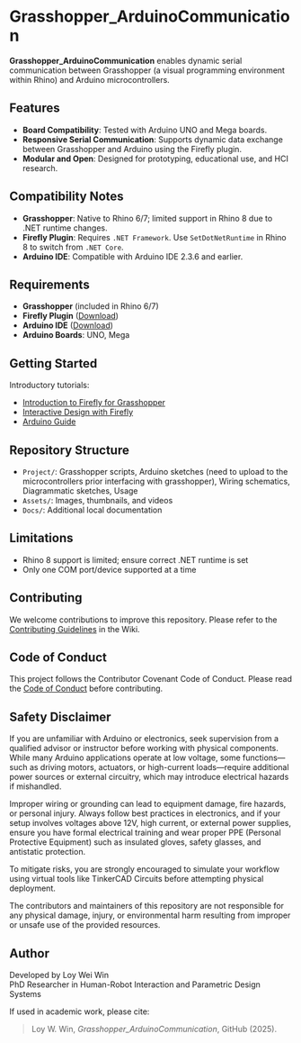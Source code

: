 # Grasshopper_ArduinoCommunication

**Grasshopper_ArduinoCommunication** enables dynamic serial communication between Grasshopper (a visual programming environment within Rhino) and Arduino microcontrollers.

## Features
- **Board Compatibility**: Tested with Arduino UNO and Mega boards.
- **Responsive Serial Communication**: Supports dynamic data exchange between Grasshopper and Arduino using the Firefly plugin.
- **Modular and Open**: Designed for prototyping, educational use, and HCI research.

## Compatibility Notes

- **Grasshopper**: Native to Rhino 6/7; limited support in Rhino 8 due to .NET runtime changes.
- **Firefly Plugin**: Requires `.NET Framework`. Use `SetDotNetRuntime` in Rhino 8 to switch from `.NET Core`.
- **Arduino IDE**: Compatible with Arduino IDE 2.3.6 and earlier.

## Requirements

- **Grasshopper** (included in Rhino 6/7)
- **Firefly Plugin** ([Download](https://www.food4rhino.com/en/app/firefly))
- **Arduino IDE** ([Download](https://www.arduino.cc/en/software))
- **Arduino Boards**: UNO, Mega

## Getting Started

Introductory tutorials:

- [Introduction to Firefly for Grasshopper](https://www.youtube.com/watch?v=a1fwyfkEHAg)
- [Interactive Design with Firefly](https://www.youtube.com/watch?v=4cGnw35fzzM)
- [Arduino Guide](https://www.arduino.cc/en/Guide/)

## Repository Structure

- `Project/`: Grasshopper scripts, Arduino sketches (need to upload to the microcontrollers prior interfacing with grasshopper), Wiring schematics, Diagrammatic sketches, Usage
- `Assets/`: Images, thumbnails, and videos
- `Docs/`: Additional local documentation

## Limitations

- Rhino 8 support is limited; ensure correct .NET runtime is set
- Only one COM port/device supported at a time

## Contributing

We welcome contributions to improve this repository. Please refer to the [Contributing Guidelines](https://github.com/LoyWeiWin/Grasshopper_ArduinoCommunication/wiki/05_Contributing-Guidelines) in the Wiki.

## Code of Conduct

This project follows the Contributor Covenant Code of Conduct. Please read the [Code of Conduct](https://github.com/LoyWeiWin/Grasshopper_ArduinoCommunication/blob/main/CODE_OF_CONDUCT.md) before contributing.

## Safety Disclaimer

If you are unfamiliar with Arduino or electronics, seek supervision from a qualified advisor or instructor before working with physical components. While many Arduino applications operate at low voltage, some functions—such as driving motors, actuators, or high-current loads—require additional power sources or external circuitry, which may introduce electrical hazards if mishandled.

Improper wiring or grounding can lead to equipment damage, fire hazards, or personal injury. Always follow best practices in electronics, and if your setup involves voltages above 12V, high current, or external power supplies, ensure you have formal electrical training and wear proper PPE (Personal Protective Equipment) such as insulated gloves, safety glasses, and antistatic protection.

To mitigate risks, you are strongly encouraged to simulate your workflow using virtual tools like TinkerCAD Circuits before attempting physical deployment.

The contributors and maintainers of this repository are not responsible for any physical damage, injury, or environmental harm resulting from improper or unsafe use of the provided resources.

## Author

Developed by Loy Wei Win  
PhD Researcher in Human-Robot Interaction and Parametric Design Systems

If used in academic work, please cite:

> Loy W. Win, *Grasshopper_ArduinoCommunication*, GitHub (2025).
